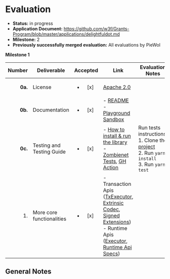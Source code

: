 # Evaluation


- **Status:** in progress
- **Application Document:** https://github.com/w3f/Grants-Program/blob/master/applications/delightfuldot.md
- **Milestone:** 2
- **Previously successfully merged evaluation:** All evaluations by PieWol


**Milestone 1**

|  Number | Deliverable                           | Accepted |Link  | Evaluation Notes  |
|--------:|---------------------------------------| :------: |-----------------------------------------------------------------------------------------------------------------------------------------------------------------|------------|
| **0a.** | License | <ul><li>[x] </li></ul> | [Apache 2.0](https://github.com/dedotdev/dedot/blob/w3f-delivery/m2/LICENSE) |  |
| **0b.** | Documentation | <ul><li>[x] </li></ul> | - [README](https://github.com/dedotdev/dedot/tree/w3f-delivery/m2) <br/> - [Playground Sandbox](https://codesandbox.io/p/devbox/trydedot-th96cm?file=%2Fmain.ts%3A24%2C26) |  |
| **0c.** | Testing and Testing Guide | <ul><li>[x] </li></ul> | - [How to install & run the library](https://github.com/dedotdev/dedot/tree/w3f-delivery/m2?tab=readme-ov-file#have-a-quick-taste) <br/> - [Zombienet Tests](https://github.com/dedotdev/dedot/tree/w3f-delivery/m2/zombienet-tests/src), [GH Action](https://github.com/dedotdev/dedot/actions/workflows/zombienet-tests.yml)  | Run tests instructions: <br/> 1. Clone the [project](https://github.com/dedotdev/dedot/tree/w3f-delivery/m2) <br/> 2. Run `yarn install` <br/> 3. Run `yarn test` |
| 1. | More core functionalities | <ul><li>[x] </li></ul> | - Transaction Apis ([TxExecutor](https://github.com/dedotdev/dedot/blob/w3f-delivery/m2/packages/api/src/executor/TxExecutor.ts), [Extrinsic Codec](https://github.com/dedotdev/dedot/blob/w3f-delivery/m2/packages/codecs/src/codecs/extrinsic/Extrinsic.ts), [Signed Extensions](https://github.com/dedotdev/dedot/tree/w3f-delivery/m2/packages/api/src/extrinsic/extensions)) <br/> - Runtime Apis ([Executor](https://github.com/dedotdev/dedot/blob/w3f-delivery/m2/packages/api/src/executor/RuntimeApiExecutor.ts), [Runtime Api Specs](https://github.com/dedotdev/dedot/blob/w3f-delivery/m2/packages/specs/src/runtime/all.ts)) <br/> |  |



## General Notes
